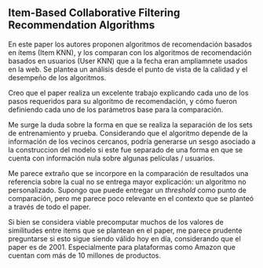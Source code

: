 ## Item-Based Collaborative Filtering Recommendation Algorithms

En este paper los autores proponen algoritmos de recomendación basados en ítems (Item KNN), y los comparan con los algoritmos de recomendación basados en usuarios (User KNN) que a la fecha eran ampliamnete usados en la web. Se plantea un análisis desde el punto de vista de la calidad y el desempeño de los algoritmos. 

Creo que el paper realiza un excelente trabajo explicando cada uno de los pasos requeridos para su algoritmo de recomendación, y cómo fueron definiendo cada uno de los parámetros base para la comparación.

Me surge la duda sobre la forma en que se realiza la separación de los sets de entrenamiento y prueba. Considerando que el algoritmo depende de la información de los vecinos cercanos, podría generarse un sesgo asociado a la construccion del modelo si este fue separado de una forma en que se cuenta con información nula sobre algunas películas / usuarios.

Me parece extraño que se incorpore en la comparación de resultados una referencia sobre la cual no se entrega mayor explicación: un algoritmo no personalizado. Supongo que puede entregar un *threshold* como punto de comparación, pero me parece poco relevante en el contexto que se planteó a través de todo el paper.

Si bien se considera viable precomputar muchos de los valores de similitudes entre items que se plantean en el paper, me parece prudente preguntarse si esto sigue siendo válido hoy en día, considerando que el paper es de 2001. Especialmente para plataformas como Amazon que cuentan com más de 10 millones de productos.